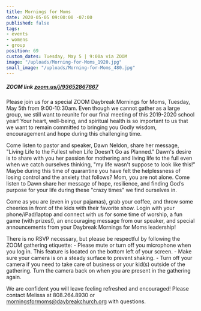 ```yaml
---
title: Mornings for Moms
date: 2020-05-05 09:00:00 -07:00
published: false
tags:
- events
- womens
- group
position: 69
custom_dates: Tuesday, May 5 | 9:00a via ZOOM
image: "/uploads/Morning-for-Moms_1920.jpg"
small_image: "/uploads/Morning-for-Moms_480.jpg"
---
```


##### ZOOM link [zoom.us/j/93652867667  ](https://zoom.us/j/93652867667  )

Please join us for a special ZOOM Daybreak Mornings for Moms, Tuesday, May 5th from 9:00-10:30am.  Even though we cannot gather as a large group, we still want to reunite for our final meeting of this 2019-2020 school year!  Your heart, well-being, and spiritual health is so important to us that we want to remain committed to bringing you Godly wisdom, encouragement and hope during this challenging time.    

Come listen to pastor and speaker, Dawn Neldon, share her message, "Living Life to the Fullest when Life Doesn't Go as Planned."  Dawn's desire is to share with you her passion for mothering and living life to the full even when we catch ourselves thinking, "my life wasn't suppose to look like this!" Maybe during this time of quarantine you have felt the helplessness of losing control and the anxiety that follows?  Mom, you are not alone.  Come listen to Dawn share her message of hope, resilience, and finding God’s purpose for your life during these "crazy times" we find ourselves in.         

Come as you are (even in your pajamas), grab your coffee, and throw some cheerios in front of the kids with their favorite show.  Login with your phone/iPad/laptop and connect with us for some time of worship, a fun game (with prizes!), an encouraging message from our speaker, and special announcements from your Daybreak Mornings for Moms leadership!   

There is no RSVP necessary, but please be respectful by following the ZOOM gathering etiquette:  - Please mute or turn off you microphone when you log in.  This feature is located on the bottom left of your screen. - Make sure your camera is on a steady surface to prevent shaking.   - Turn off your camera if you need to take care of business or your kid(s) outside of the gathering.  Turn the camera back on when you are present in the gathering again.     

We are confident you will leave feeling refreshed and encouraged!  Please contact Melissa at 808.264.8930 or morningsformoms@daybreakchurch.org with questions.   